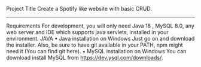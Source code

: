 Project Title
Create a Spotify like website with basic CRUD.
________________________________________
Requirements
For development, you will only need Java 18 , MySQL 8.0, any web server and IDE which supports java servlets, installed in your environment.
JAVA
•	Java installation on Windows
Just go on and download the installer. Also, be sure to have git available in your PATH, npm might need it (You can find git here).
•	MySQL installation on Windows
You can download install MySQL from https://dev.ysql.com/downloads/.
